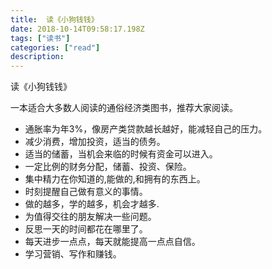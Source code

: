 ```yaml
---
title:  读《小狗钱钱》
date: 2018-10-14T09:58:17.198Z
tags: ["读书"]
categories: ["read"]
description:
---
```



读《小狗钱钱》

一本适合大多数人阅读的通俗经济类图书，推荐大家阅读。

- 通胀率为年3%，像房产类贷款越长越好，能减轻自己的压力。
- 减少消费，增加投资，适当的债务。
- 适当的储蓄，当机会来临的时候有资金可以进入。
- 一定比例的财务分配，储蓄、投资、保险。
- 集中精力在你知道的,能做的,和拥有的东西上。
- 时刻提醒自己做有意义的事情。
- 做的越多，学的越多，机会才越多.
- 为值得交往的朋友解决一些问题。
- 反思一天的时间都花在哪里了。
- 每天进步一点点，每天就能提高一点点自信。
- 学习营销、写作和赚钱。




